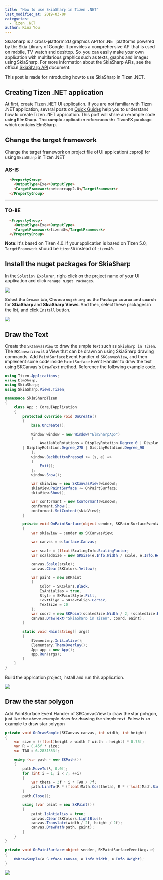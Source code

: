 ```yaml
---
title: "How to use SkiaSharp in Tizen .NET"
last_modified_at: 2019-03-08
categories:
  - Tizen .NET
author: Rina You
---
```


SkiaSharp is a cross-platform 2D graphics API for .NET platforms powered by the Skia Library of Google. 
It provides a comprehensive API that is used on mobile, TV, watch and desktop. 
So, you can easily make your own application with multifarious graphics such as texts, graphs and images using SkiaSharp. 
For more information about the SkiaSharp APIs, see the official [SkiaSharp API](https://docs.microsoft.com/en-us/dotnet/api/skiasharp?view=skiasharp-1.60.3) document. 

This post is made for introducing how to use SkiaSharp in Tizen .NET. 


## Creating Tizen .NET application
At first, create Tizen .NET UI application. 
If you are not familiar with Tizen .NET application, several posts on [Quick Guides]({{site.url}}/guides) help you to understand how to create Tizen .NET application.
This post will share an example code using ElmSharp. The sample application references the TizenFX package which contains ElmSharp.

## Change the target framework
Change the target framework on project file of UI application(.csproj) for using `SkiaSharp` in Tizen .NET.

### AS-IS
~~~html
  <PropertyGroup>
    <OutputType>Exe</OutputType>
    <TargetFramework>netcoreapp2.0</TargetFramework>
  </PropertyGroup>
~~~

---

### TO-BE
```html
  <PropertyGroup>
    <OutputType>Exe</OutputType>
    <TargetFramework>tizen40</TargetFramework>
  </PropertyGroup>
``` 

**Note:** It's based on Tizen 4.0. If your application is based on Tizen 5.0, `TargetFramework` should be `tizen50` instead of `tizen40`.


## Install the nuget packages for SkiaSharp
In the `Solution Explorer`, right-click on the project name of your UI application and click `Manage Nuget Packages`. 

![][manage_nuget_package]


Select the `Browse` tab, Choose `nuget.org` as the Package source and search for **SkiaSharp** and **SkiaSharp.Views**.
And then, select these packages in the list, and click `Install` button.

![][install_nuget_package]


## Draw the Text
Create the `SKCanvasView` to draw the simple text such as `SkiSharp in Tizen`. 
The `SKCanvasView` is a View that can be drawn on using SkiaSharp drawing commands. 
Add `PaintSurface` Event Handler of `SKCanvasView`, and then implement some code inside `PaintSurface` Event Handler to draw the text using SKCanvas's `DrawText` method.
Reference the following example code. 

```c#
using Tizen.Applications;
using ElmSharp;
using SkiaSharp;
using SkiaSharp.Views.Tizen;

namespace SkiaSharpTizen
{
    class App : CoreUIApplication
    {
        protected override void OnCreate()
        {
            base.OnCreate();

            Window window = new Window("ElmSharpApp")
            {
                AvailableRotations = DisplayRotation.Degree_0 | DisplayRotation.Degree_180 
		| DisplayRotation.Degree_270 | DisplayRotation.Degree_90
            };
            window.BackButtonPressed += (s, e) =>
            {
                Exit();
            };
            window.Show();

            var skiaView = new SKCanvasView(window);
            skiaView.PaintSurface += OnPaintSurface;
            skiaView.Show();

            var conformant = new Conformant(window);
            conformant.Show();
            conformant.SetContent(skiaView);
        }

        private void OnPaintSurface(object sender, SKPaintSurfaceEventArgs e)
        {
            var skiaView = sender as SKCanvasView;

            var canvas = e.Surface.Canvas;

            var scale = (float)ScalingInfo.ScalingFactor;
            var scaledSize = new SKSize(e.Info.Width / scale, e.Info.Height / scale);

            canvas.Scale(scale);
            canvas.Clear(SKColors.Yellow);

            var paint = new SKPaint
            {
                Color = SKColors.Black,
                IsAntialias = true,
                Style = SKPaintStyle.Fill,
                TextAlign = SKTextAlign.Center,
                TextSize = 20
            };
            var coord = new SKPoint(scaledSize.Width / 2, (scaledSize.Height + paint.TextSize) / 2);
            canvas.DrawText("SkiaSharp in Tizen", coord, paint);
        }

        static void Main(string[] args)
        {
            Elementary.Initialize();
            Elementary.ThemeOverlay();
            App app = new App();
            app.Run(args);
        }
    }
}
```
Build the application project, install and run this application.

![][app_text]

## Draw the star polygon

Add PaintSurface Event Handler of SKCanvasView to draw the star polygon, just like the above example does for drawing the simple text. 
Below is an example to draw star polygon.

```c#
private void OnDrawSample(SKCanvas canvas, int width, int height)
{
    var size = ((float)height > width ? width : height) * 0.75f;
    var R = 0.45f * size;
    var TAU = 6.2831853f;

    using (var path = new SKPath())
    {
        path.MoveTo(R, 0.0f);
        for (int i = 1; i < 7; ++i)
        {
            var theta = 3f * i * TAU / 7f;
            path.LineTo(R * (float)Math.Cos(theta), R * (float)Math.Sin(theta));
        }
        path.Close();

        using (var paint = new SKPaint())
        {
            paint.IsAntialias = true;
            canvas.Clear(SKColors.LightBlue);
            canvas.Translate(width / 2f, height / 2f);
            canvas.DrawPath(path, paint);
        }
    }
}

private void OnPaintSurface(object sender, SKPaintSurfaceEventArgs e)
{
    OnDrawSample(e.Surface.Canvas, e.Info.Width, e.Info.Height);
}
```


![][app_polygon]


[manage_nuget_package]: {{site.url}}{{site.baseurl}}/assets/images/posts/how-to-use-skiasharp-in-tizen-net/manage_nuget_packages.png
[install_nuget_package]: {{site.url}}{{site.baseurl}}/assets/images/posts/how-to-use-skiasharp-in-tizen-net/install_nuget_packages.png
[app_text]: {{site.url}}{{site.baseurl}}/assets/images/posts/how-to-use-skiasharp-in-tizen-net/app_text.png
[app_polygon]: {{site.url}}{{site.baseurl}}/assets/images/posts/how-to-use-skiasharp-in-tizen-net/app_polygon.png